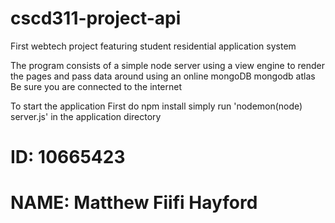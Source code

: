 # cscd311-project-api
First webtech project featuring student residential application system 

The program consists of a simple node server using a view engine to render the pages and pass data around
using an online mongoDB mongodb atlas
Be sure you are connected to the internet

To start the application
First do npm install
simply run 'nodemon(node) server.js' in the application directory

# ID: 10665423
# NAME: Matthew Fiifi Hayford
